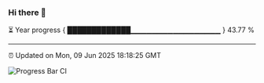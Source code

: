 ### Hi there 👋

⏳ Year progress { █████████████▁▁▁▁▁▁▁▁▁▁▁▁▁▁▁▁▁ } 43.77 %

---

⏰ Updated on Mon, 09 Jun 2025 18:18:25 GMT

![Progress Bar CI](https://github.com/code-lakshay/GitHub-Actions-Demo/workflows/Progress%20Bar%20CI/badge.svg)

